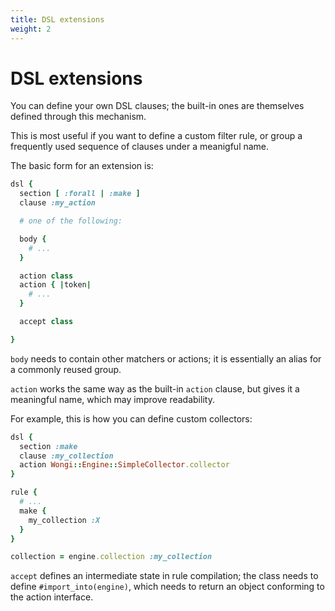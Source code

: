 ```yaml
---
title: DSL extensions
weight: 2
---
```


# DSL extensions

You can define your own DSL clauses; the built-in ones are themselves defined through this mechanism.

This is most useful if you want to define a custom filter rule, or group a frequently used sequence of clauses under a meanigful name.

The basic form for an extension is:

```ruby
dsl {
  section [ :forall | :make ]
  clause :my_action

  # one of the following:

  body {
    # ...
  }

  action class
  action { |token|
    # ...
  }

  accept class

}
```

`body` needs to contain other matchers or actions; it is essentially an alias for a commonly reused group.

`action` works the same way as the built-in `action` clause, but gives it a meaningful name, which may improve readability.

For example, this is how you can define custom collectors:

```ruby
dsl {
  section :make
  clause :my_collection
  action Wongi::Engine::SimpleCollector.collector
}

rule {
  # ...
  make {
    my_collection :X
  }
}

collection = engine.collection :my_collection
```

`accept` defines an intermediate state in rule compilation; the class needs to define `#import_into(engine)`, which needs to return an object conforming to the action interface.
